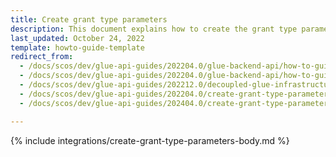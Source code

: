```yaml
---
title: Create grant type parameters
description: This document explains how to create the grant type parameters and how to use them in code
last_updated: October 24, 2022
template: howto-guide-template
redirect_from:
  - /docs/scos/dev/glue-api-guides/202204.0/glue-backend-api/how-to-guides/create-grant-type-parameters.html
  - /docs/scos/dev/glue-api-guides/202204.0/glue-backend-api/how-to-guides/how-to-create-grant-type-parameters.html
  - /docs/scos/dev/glue-api-guides/202212.0/decoupled-glue-infrastructure/how-to-guides/how-to-create-grant-type-parameters.html
  - /docs/scos/dev/glue-api-guides/202204.0/create-grant-type-parameters.html
  - /docs/scos/dev/glue-api-guides/202404.0/create-grant-type-parameters.html

---
```


{% include integrations/create-grant-type-parameters-body.md %}